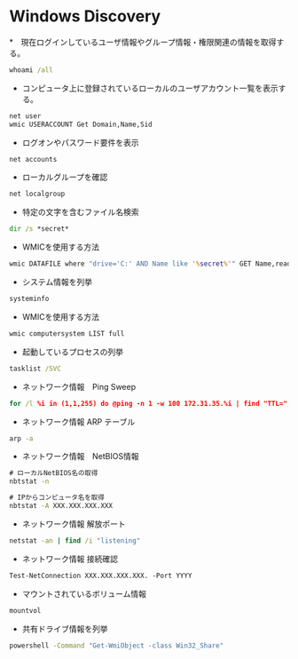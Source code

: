 # Windows Discovery

*　現在ログインしているユーザ情報やグループ情報・権限関連の情報を取得する。

```bat
whoami /all
```

* コンピュータ上に登録されているローカルのユーザアカウント一覧を表示する。

```bat
net user
wmic USERACCOUNT Get Domain,Name,Sid 
```

* ログオンやパスワード要件を表示

```bat
net accounts
```

* ローカルグループを確認

``` bat
net localgroup
```

* 特定の文字を含むファイル名検索

```bat
dir /s *secret*
```

* WMICを使用する方法

```bat
wmic DATAFILE where "drive='C:' AND Name like '%secret%'" GET Name,readable,size /VALUE
```

* システム情報を列挙

```bat
systeminfo
```

* WMICを使用する方法

```bat
wmic computersystem LIST full
```

* 起動しているプロセスの列挙

```bat
tasklist /SVC
```

* ネットワーク情報　Ping Sweep

```bat
for /l %i in (1,1,255) do @ping -n 1 -w 100 172.31.35.%i | find "TTL="
```

* ネットワーク情報 ARP テーブル

```bat
arp -a
```

* ネットワーク情報　NetBIOS情報

``` bat
# ローカルNetBIOS名の取得
nbtstat -n

# IPからコンピュータ名を取得
nbtstat -A XXX.XXX.XXX.XXX
```

* ネットワーク情報 解放ポート

```bat
netstat -an | find /i "listening"
```

* ネットワーク情報 接続確認

``` ps
Test-NetConnection XXX.XXX.XXX.XXX. -Port YYYY
```

* マウントされているボリューム情報

```bat
mountvol
```

* 共有ドライブ情報を列挙

``` bat
powershell -Command "Get-WmiObject -class Win32_Share"
```
